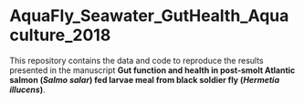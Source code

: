 # AquaFly_Seawater_GutHealth_Aquaculture_2018
This repository contains the data and code to reproduce the results presented in the manuscript **Gut function and health in post-smolt Atlantic salmon (*Salmo salar*) fed larvae meal from black soldier fly (*Hermetia illucens*)**.

